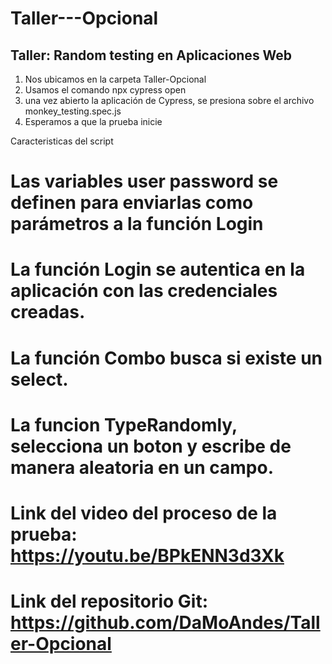 # Taller---Opcional
Taller: Random testing en Aplicaciones Web
-----------------------------------------------------------------------------------------
1. Nos ubicamos en la carpeta Taller-Opcional 
2. Usamos el comando npx cypress open
3. una vez abierto la aplicación de Cypress, se presiona sobre el archivo monkey_testing.spec.js
4. Esperamos a que la prueba inicie

Caracteristicas del script

# Las variables user password se definen para enviarlas como parámetros a la función Login

# La función Login se autentica en la aplicación con las credenciales creadas.

# La función Combo busca si existe un select.

# La funcion TypeRandomly, selecciona un boton y escribe de manera aleatoria en un campo.

# Link del video del proceso de la prueba: https://youtu.be/BPkENN3d3Xk

# Link del repositorio Git: https://github.com/DaMoAndes/Taller-Opcional
